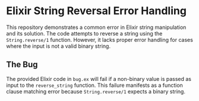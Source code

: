# Elixir String Reversal Error Handling

This repository demonstrates a common error in Elixir string manipulation and its solution. The code attempts to reverse a string using the `String.reverse/1` function. However, it lacks proper error handling for cases where the input is not a valid binary string.

## The Bug

The provided Elixir code in `bug.ex` will fail if a non-binary value is passed as input to the `reverse_string` function. This failure manifests as a function clause matching error because `String.reverse/1` expects a binary string.